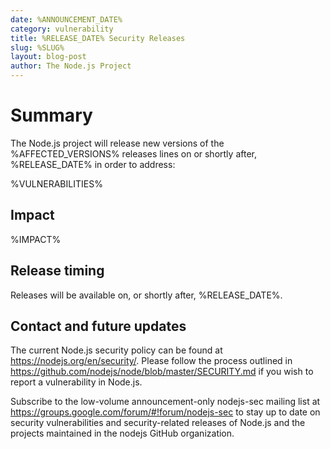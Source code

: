 ```yaml
---
date: %ANNOUNCEMENT_DATE%
category: vulnerability
title: %RELEASE_DATE% Security Releases
slug: %SLUG%
layout: blog-post
author: The Node.js Project
---
```


# Summary

The Node.js project will release new versions of the %AFFECTED_VERSIONS%
releases lines on or shortly after, %RELEASE_DATE% in order to address:

%VULNERABILITIES%

## Impact

%IMPACT%

## Release timing

Releases will be available on, or shortly after, %RELEASE_DATE%.

## Contact and future updates

The current Node.js security policy can be found at <https://nodejs.org/en/security/>.
Please follow the process outlined in <https://github.com/nodejs/node/blob/master/SECURITY.md> if you wish to report a vulnerability in Node.js.

Subscribe to the low-volume announcement-only nodejs-sec mailing list at <https://groups.google.com/forum/#!forum/nodejs-sec> to stay up to date on security vulnerabilities and security-related releases of Node.js and the projects maintained in the nodejs GitHub organization.
